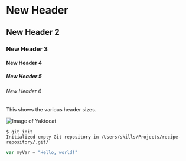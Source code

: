 # New Header 
## New Header 2
### New Header 3
#### New Header 4
##### New Header 5
###### New Header 6

This shows the various header sizes. 

![Image of Yaktocat](https://octodex.github.com/images/yaktocat.png)

```
$ git init
Initialized empty Git repository in /Users/skills/Projects/recipe-repository/.git/
```

```javascript
var myVar = "Hello, world!"
```
